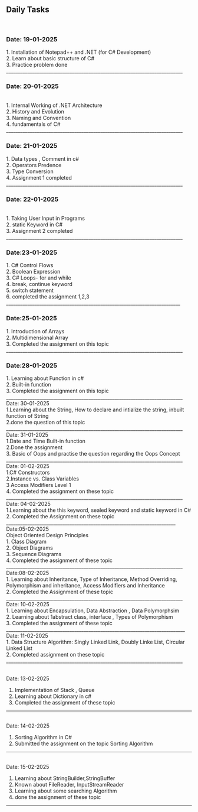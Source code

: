 <h2> Daily Tasks </h2><br>
<h3> Date: 19-01-2025 </h3>
 1. Installation of Notepad++ and .NET (for C# Development)<br>
 2. Learn about basic structure of C#<br>
 3. Practice problem done<br>
___________________________________________________________________________
<h3> Date: 20-01-2025 </h3> <br>
1. Internal Working of .NET Architecture <br>
2. History and Evolution<br>
3. Naming and Convention <br>
4. fundamentals of C#<br>
___________________________________________________________________________
<br>
<h3> Date: 21-01-2025 </h3> 
1. Data types , Comment in c#<br>
2. Operators Predence<br>
3. Type Conversion<br>
4. Assignment 1 completed <br>
___________________________________________________________________________
<br>
<h3> Date: 22-01-2025 </h3><br>
1. Taking User Input in Programs<br>
2. static Keyword in C#<br>
3. Assignment 2 completed<br>
___________________________________________________________________________
<br>
<h3> Date:23-01-2025 </h3>
1. C# Control Flows<br>
2. Boolean Expression<br>
3. C# Loops- for and while <br>
4. break, continue keyword <br>
5. switch statement<br>
6. completed the assignment 1,2,3 <br>
__________________________________________________________________________
<br>
<h3> Date:25-01-2025 </h3>
1. Introduction of Arrays</br>
2. Multidimensional Array</br>
3. Completed the assignment on this topic</br>
___________________________________________________________________________
<br>
<h3> Date:28-01-2025 </h3>
1. Learning about Function in c# <br>
2. Built-in function <br>
3. Completed the assignment on this topic </br>
___________________________________________________________________________
<br> Date: 30-01-2025 </br>
1.Learning  about the String, How to declare and intialize the string, inbuilt function of String<br>
2.done the question of this topic <br>
___________________________________________________________________________
<br>Date: 31-01-2025 </br>
1.Date and Time Built-in function<br>
2.Done the assignment <br>
3. Basic of Oops and practise the question regarding the Oops Concept<br>
___________________________________________________________________________
<br>Date: 01-02-2025 <br>
1.C# Constructors<br>
2.Instance vs. Class Variables<br>
3 Access Modifiers Level 1<br>
4. Completed the assignment on these topic <br>
___________________________________________________________________________
<br> Date: 04-02-2025 </br>
1.Learning about the this keyword, sealed keyword and static keyword in C#<br>
2. Completed the Assignment on these topic
 <br>________________________________________________________________________
<br> Date:05-02-2025 </br>
   Object Oriented Design Principles<br>
1. Class Diagram</br>
2. Object Diagrams</br>
3. Sequence Diagrams</br>
4. Completed the assignment of these topic<br>
___________________________________________________________________________
<br> Date:08-02-2025 </br>
1. Learning about Inheritance, Type of Inheritance, Method Overriding,<br>
 Polymorphism and inheritance, Access Modifiers and Inheritance<br>
2. Completed the Assignment of these topic<br>
___________________________________________________________________________
<br> Date: 10-02-2025 </br>
1. Learning about Encapsulation, Data Abstraction , Data Polymorphsim </br>
2. Learning about 1abstract class, interface , Types of Polymorphism </br>
3. Completed the assignment of these topic <br>
____________________________________________________________________________
<br> Date: 11-02-2025 </br>
1. Data Structure Algorithm: Singly Linked Link, Doubly Linke List, 
Circular Linked List </br>
2. Completed assignment on these topic <br>
___________________________________________________________________________

<br> Date: 13-02-2025</br>
1. Implementation of Stack , Queue </br>
2. Learning about Dictionary in c# </br>
3. Completed the assignment of these topic</br>
____________________________________________________________________________
<br>Date: 14-02-2025 </br>
1. Sorting Algorithm in C# <br>
2. Submitted the assignment on the topic Sorting Algorithm </br>
____________________________________________________________________________
<br> Date: 15-02-2025</br>
1. Learning about StringBuilder,StringBuffer</br>
2. Known about FileReader, InputStreamReader</br>
3. Learning about some searching Algorithm
4. done the assignment of these topic </br>
___________________________________________________________________________

